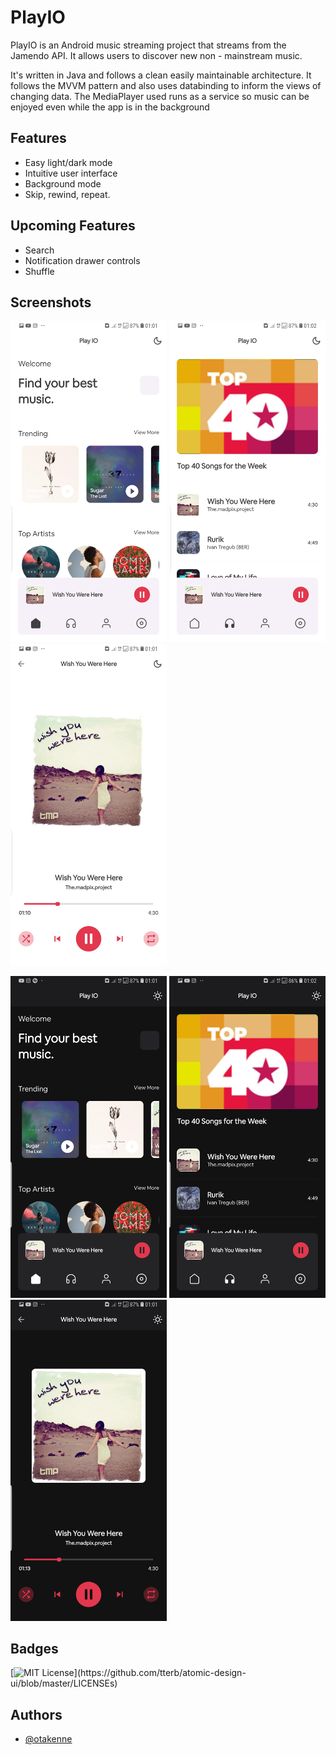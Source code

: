 # PlayIO
PlayIO is an Android music streaming project that streams from the Jamendo API. It allows users to discover new non - mainstream music. 

It's written in Java and follows a clean easily maintainable architecture. It follows the MVVM pattern and also uses databinding to inform the views of changing data. The MediaPlayer used runs as a service so music can be enjoyed even while the app is in the background

## Features
- Easy light/dark mode
- Intuitive user interface
- Background mode
- Skip, rewind, repeat.

## Upcoming Features
- Search
- Notification drawer controls
- Shuffle

## Screenshots
<img src="https://github.com/Otakenne/Playio/blob/master/Screenshot_20211111-010144_Play%20IO.jpg" width="250">            <img src="https://github.com/Otakenne/Playio/blob/master/Screenshot_20211111-010203_Play%20IO.jpg" width="250">            <img src="https://github.com/Otakenne/Playio/blob/master/Screenshot_20211111-010136_Play%20IO.jpg" width="250">

<img src="https://github.com/Otakenne/Playio/blob/master/Screenshot_20211111-010115_Play%20IO.jpg" width="250">            <img src="https://github.com/Otakenne/Playio/blob/master/Screenshot_20211111-010211_Play%20IO.jpg" width="250">            <img src="https://github.com/Otakenne/Playio/blob/master/Screenshot_20211111-010126_Play%20IO.jpg" width="250">

## Badges

[![MIT License](https://img.shields.io/apm/l/atomic-design-ui.svg?)](https://github.com/tterb/atomic-design-ui/blob/master/LICENSEs)

## Authors

- [@otakenne](https://www.github.com/otakenne)


